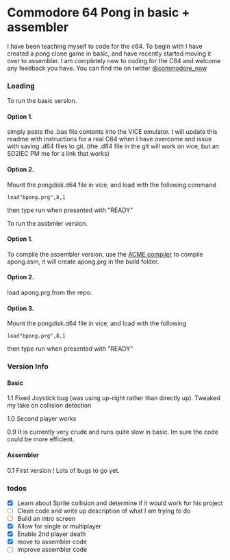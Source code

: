 
# Commodore 64 Pong in basic + assembler

I have been teaching myself to code for the c64. To begin with I have created a pong clone game in basic, and have recently started moving it over to assembler. I am completely new to coding for the C64 and welcome any feedback you have. You can find me on twitter [@commodore_now](https://twitter.com/commodore_now/) 

### Loading

To run the basic version. 

#### Option 1. 
simply paste the .bas file contents into the VICE emulator. I will update this readme with instructions for a real C64 when I have overcome and issue with saving .d64 files to git. (the .d64 file in the git will work on vice, but an SD2IEC PM me for a link that works)

#### Option 2. 
Mount the pongdisk.d64 file in vice, and load with the following command
```
load"bpong.prg",8,1
```
then type run when presented with "READY" 

To run the assbmler version. 

#### Option 1. 
To compile the assembler version, use the [ACME compiler](https://github.com/meonwax/acme) to compile apong.asm, it will create apong.prg in the build folder. 

#### Option 2. 
load apong.prg from the repo.

#### Option 3. 
Mount the pongdisk.d64 file in vice, and load with the following
```
load"bpong.prg",8,1
```
then type run when presented with "READY" 



### Version Info

#### Basic 

1.1 Fixed Joystick bug (was using up-right rather than directly up). Tweaked my take on collision detection

1.0 Second player works

0.9 It is currently very crude and runs quite slow in basic. Im sure the code could be more efficient.

#### Assembler

0.1 First version ! Lots of bugs to go yet. 

### todos

- [x] Learn about Sprite collision and determine if it would work for his project
- [ ] Clean code and write up description of what I am trying to do
- [ ] Build an intro screen
- [x] Allow for single or multiplayer
- [x] Enable 2nd player death
- [x] move to assembler code
- [ ] improve assembler code